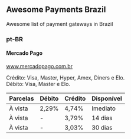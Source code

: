 ## Awesome Payments Brazil
Awesome list of payment gateways in Brazil

### pt-BR


#### Mercado Pago
www.mercadopago.com.br

Crédito: Visa, Master, Hyper, Amex, Diners e Elo.<br>
Débito: Visa, Master e Elo.

| Parcelas | Débito | Crédito | Disponível |
| --- | --- | --- | --- |
| À vista | 2,29% | 4,74% | Imediato |
| À vista | - | 3,79% | 14 dias |
| À vista | - | 3,03% | 30 dias |
